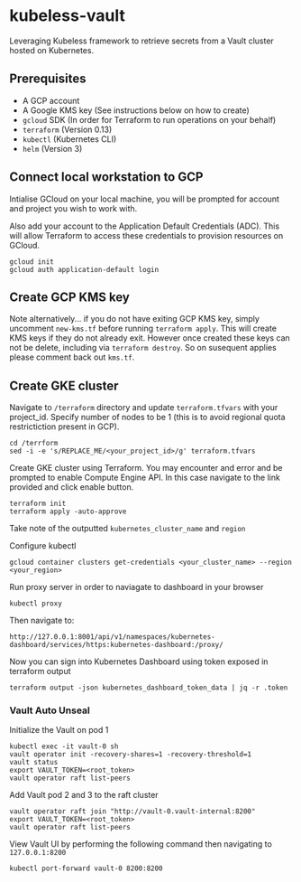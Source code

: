 # kubeless-vault
Leveraging Kubeless framework to retrieve secrets from a Vault cluster hosted on Kubernetes.



## Prerequisites

- A GCP account
- A Google KMS key (See instructions below on how to create)  
- `gcloud` SDK (In order for Terraform to run operations on your behalf)
- `terraform` (Version 0.13)
- `kubectl` (Kubernetes CLI)
- `helm` (Version 3)

## Connect local workstation to GCP 

Intialise GCloud on your local machine, you will be prompted for account and project you wish to work with. 

Also add your account to the Application Default Credentials (ADC). This will allow Terraform to access these credentials to provision resources on GCloud.

    gcloud init
    gcloud auth application-default login


## Create GCP KMS key

Note alternatively... if you do not have exiting GCP KMS key, simply uncomment `new-kms.tf` before running `terraform apply`. This will create KMS keys if they do not already exit. However once created these keys can not be delete, including via `terraform destroy`. So on susequent applies please comment back out `kms.tf`.
<!-- 
    $ gcloud kms keyrings create vault \
        --location <region>

    $ gcloud kms keys create vault-init \
        --location <region> \
        --keyring vault \
        --purpose encryption

    $ export GOOGLE_CLOUD_PROJECT="<project>"

    $ export SERVICE_ACCOUNT="vault-server@${GOOGLE_CLOUD_PROJECT}.iam.gserviceaccount.com"

    $ gcloud iam service-accounts create vault-server \
        --display-name "vault service account"

    $ gcloud kms keys add-iam-policy-binding vault-init \
        --location <region> \
        --keyring vault \
        --member "serviceAccount:${SERVICE_ACCOUNT}" \
        --role roles/cloudkms.cryptoKeyEncrypterDecrypter

Note: may need to create a service account key also...

    gcloud iam service-accounts keys create --iam-account "vault-server@${GOOGLE_CLOUD_PROJECT}.iam.gserviceaccount.com" credentials.json -->

## Create GKE cluster

Navigate to `/terraform` directory and update `terraform.tfvars` with your project_id. Specify number of nodes to be 1 (this is to avoid regional quota restrictiction present in GCP).

    cd /terrform
    sed -i -e 's/REPLACE_ME/<your_project_id>/g' terraform.tfvars

Create GKE cluster using Terraform. You may encounter and error and be prompted to enable Compute Engine API. In this case navigate to the link provided and click enable button. 

    terraform init
    terraform apply -auto-approve

Take note of the outputted `kubernetes_cluster_name` and `region`

Configure kubectl

    gcloud container clusters get-credentials <your_cluster_name> --region <your_region>

<!-- Deploy and access Kubernetes Dashboard

    kubectl apply -f https://raw.githubusercontent.com/kubernetes/dashboard/v2.0.0-beta8/aio/deploy/recommended.yaml -->

Run proxy server in order to naviagate to dashboard in your browser

    kubectl proxy

Then navigate to:

    http://127.0.0.1:8001/api/v1/namespaces/kubernetes-dashboard/services/https:kubernetes-dashboard:/proxy/

<!-- Authenticate to Kubernetes Dashboard by opening another terminal session and running the following commands to generate token

    kubectl apply -f https://raw.githubusercontent.com/hashicorp/learn-terraform-provision-eks-cluster/master/kubernetes-dashboard-admin.rbac.yaml

    kubectl -n kube-system describe secret $(kubectl -n kube-system get secret | grep service-controller-token | awk '{print $1}') -->


Now you can sign into Kubernetes Dashboard using token exposed in terraform output

    terraform output -json kubernetes_dashboard_token_data | jq -r .token

### Vault Auto Unseal

Initialize the Vault on pod 1

    kubectl exec -it vault-0 sh
    vault operator init -recovery-shares=1 -recovery-threshold=1
    vault status
    export VAULT_TOKEN=<root_token>
    vault operator raft list-peers

Add Vault pod 2 and 3 to the raft cluster
    
    vault operator raft join "http://vault-0.vault-internal:8200"
    export VAULT_TOKEN=<root_token>
    vault operator raft list-peers

View Vault UI by performing the following command then navigating to `127.0.0.1:8200`

    kubectl port-forward vault-0 8200:8200
